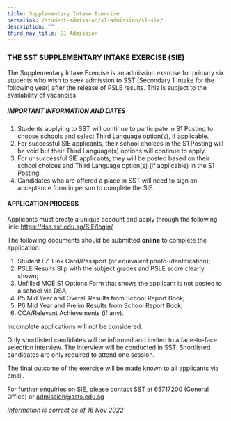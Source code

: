 ```yaml
---
title: Supplementary Intake Exercise
permalink: /student-admission/s1-admission/s1-sie/
description: ""
third_nav_title: S1 Admission
---
```

### THE SST SUPPLEMENTARY INTAKE EXERCISE (SIE)

The Supplementary Intake Exercise is an admission exercise for primary six students who wish to seek admission to SST (Secondary 1 Intake for the following year) after the release of PSLE results. This is subject to the availability of vacancies.

##### IMPORTANT INFORMATION AND DATES

1. Students applying to SST will continue to participate in S1 Posting to choose schools and select Third Language option(s), if applicable.
2.  For successful SIE applicants, their school choices in the S1 Posting will be void but their Third Language(s) options will continue to apply.
3.  For unsuccessful SIE applicants, they will be posted based on their school choices and Third Language option(s) (if applicable) in the S1 Posting.
4.  Candidates who are offered a place in SST will need to sign an acceptance form in person to complete the SIE.


#### APPLICATION PROCESS

Applicants must create a unique account and apply through the following link: https://dsa.sst.edu.sg/SIE/login/

The following documents should be submitted **online** to complete the application:

1. Student EZ-Link Card/Passport (or equivalent photo-identification);
2. PSLE Results Slip with the subject grades and PSLE score clearly shown;
3. Unfilled MOE S1 Options Form that shows the applicant is not posted to a school via DSA;
4. P5 Mid Year and Overall Results from School Report Book;
5. P6 Mid Year and Prelim Results from School Report Book;
6. CCA/Relevant Achievements (if any).

Incomplete applications will not be considered.

Only shortlisted candidates will be informed and invited to a face-to-face selection interview. The interview will be conducted in SST. Shortlisted candidates are only required to attend one session.

The final outcome of the exercise will be made known to all applicants via email. 

For further enquiries on SIE, please contact SST at 65717200 (General Office) or admission@ssts.edu.sg

*Information is correct as of 16 Nov 2022*
